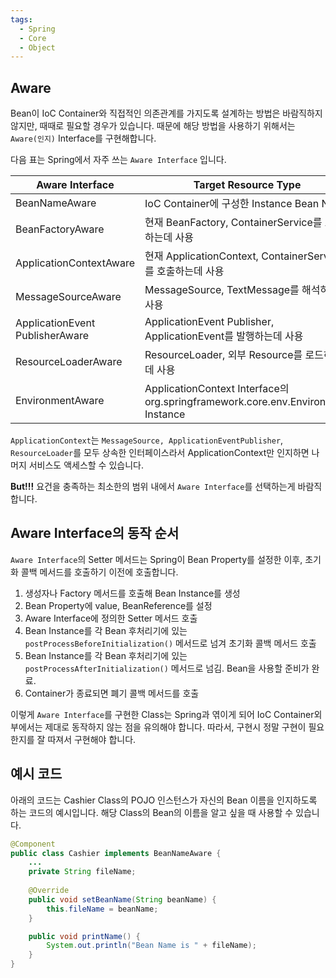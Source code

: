 ```yaml
---
tags:
  - Spring
  - Core
  - Object
---
```

## Aware
Bean이 IoC Container와 직접적인 의존관계를 가지도록 설계하는 방법은 바람직하지 않지만, 때때로 필요할 경우가 있습니다.
때문에 해당 방법을 사용하기 위해서는 `Aware(인지)` Interface를 구현해합니다.

다음 표는 Spring에서 자주 쓰는 `Aware Interface` 입니다.

| Aware Interface                 | Target Resource Type                                                           |
| ------------------------------- | ------------------------------------------------------------------------------ |
| BeanNameAware                   | IoC Container에 구성한 Instance Bean Name                                          |
| BeanFactoryAware                | 현재 BeanFactory, ContainerService를 호출하는데 사용                                     |
| ApplicationContextAware         | 현재 ApplicationContext, ContainerService를 호출하는데 사용                              |
| MessageSourceAware              | MessageSource, TextMessage를 해석하는데 사용                                           |
| ApplicationEvent PublisherAware | ApplicationEvent Publisher, ApplicationEvent를 발행하는데 사용                         |
| ResourceLoaderAware             | ResourceLoader, 외부 Resource를 로드하는데 사용                                          |
| EnvironmentAware                | ApplicationContext Interface의org.springframework.core.env.Environment Instance |

`ApplicationContext`는 `MessageSource, ApplicationEventPublisher`, `ResourceLoader`를 모두 상속한 인터페이스라서 ApplicationContext만 인지하면 나머지 서비스도 액세스할 수 있습니다.

**But!!!**
요건을 충족하는 최소한의 범위 내에서 `Aware Interface`를 선택하는게 바람직합니다.

## Aware Interface의 동작 순서
`Aware Interface`의 Setter 메서드는 Spring이 Bean Property를 설정한 이후, 초기화 콜백 메서드를 호출하기 이전에 호출합니다.

1. 생성자나 Factory 메서드를 호출해 Bean Instance를 생성
2. Bean Property에 value, BeanReference를 설정
3. Aware Interface에 정의한 Setter 메서드 호출
4. Bean Instance를 각 Bean 후처리기에 있는 `postProcessBeforeInitialization()` 메서드로 넘겨 초기화 콜백 메서드 호출
5. Bean Instance를 각 Bean 후처리기에 있는 `postProcessAfterInitialization()` 메서드로 넘김. Bean을 사용할 준비가 완료.
6. Container가 종료되면 폐기 콜백 메서드를 호출

이렇게 `Aware Interface`를 구현한 Class는 Spring과 엮이게 되어 IoC Container외부에서는 제대로 동작하지 않는 점을 유의해야 합니다.
따라서, 구현시 정말 구현이 필요한지를 잘 따져서 구현해야 합니다.

## 예시 코드
아래의 코드는 Cashier Class의 POJO 인스턴스가 자신의 Bean 이름을 인지하도록 하는 코드의 예시입니다. 
해당 Class의 Bean의 이름을 알고 싶을 때 사용할 수 있습니다.
```java title:"Cashier.java"
@Component
public class Cashier implements BeanNameAware {
	...
	private String fileName;
	
	@Override
	public void setBeanName(String beanName) {
		this.fileName = beanName;	
	}

	public void printName() {
		System.out.println("Bean Name is " + fileName);
	}
}
```